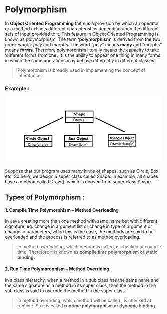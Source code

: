 # Polymorphism 

In __Object Oriented Programming__ there is a provision by which an operator or a method exhibits different characteristics depending upon the different sets of input provided to it. This feature in Object Oriented Programming is known as polymorphism. The term __‘polymorphism’__ is derived from the two greek words: _poly_ and _morphs_. The word “poly” means __many__ and “morphs” means __forms__. Therefore polymorphism literally means the capacity to take ‘different forms from one’. It is the ability to appear one thing in many forms in which the same operations may behave differently in different classes.

> Polymorphism is broadly used in implementing the concept of inheritance. 

### Example : 
![Polymorphism example image](https://github.com/Dhruv-194/hacktoberfest-2020/blob/Polymorphism/OOP/Polymorphism/Polyworktech.png)

Suppose that our program uses many kinds of shapes, such as Circle, Box etc. So here, we design a super class called Shape. In example, all shapes have a method called Draw(), which is derived from super class Shape. 

## Types of Polymorphism : 

#### 1. Compile Time Polymorphism – Method Overloading 

In Java creating more than one method with same name but with different signature, eg. change in argument list or change in type of argument or change in parameters, when this is the case, the methods are said to be overloaded and the process is referred to as method overloading. 

> In method overloading, which method is called, is checked at compile time. Therefore it is known as __compile time polymorphism or static binding.__ 


#### 2. Run Time Polymorophism – Method Overriding

In a class hierarchy, when a method in a sub class has the same name and the same signature as a method in its super class, then the method in the sub class  is said to override the method in the super class. 

> In method overriding, which method will be called , is checked at runtime. So it is called __runtime polymorphism or dynamic binding.__ 
